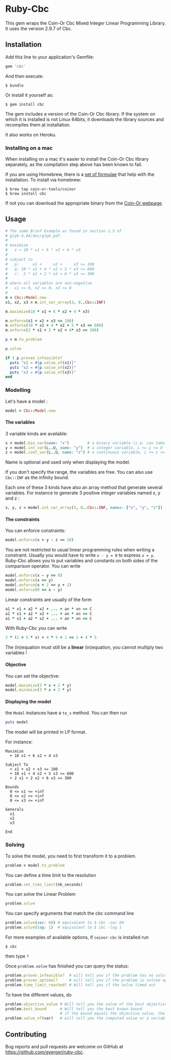 # Ruby-Cbc

This gem wraps the Coin-Or Cbc Mixed Integer Linear Programming Library.
It uses the version 2.9.7 of Cbc.


## Installation

Add this line to your application's Gemfile:

```ruby
gem 'cbc'
```

And then execute:

    $ bundle

Or install it yourself as:

    $ gem install cbc

The gem includes a version of the Coin-Or Cbc library. If the system on which
it is installed is not Linux 64bits, it downloads the library sources and
recompiles them at installation.

It also works on Heroku.

### Installing on a mac

When installing on a mac it's easier to install the Coin-Or Cbc library
separately, as the compilation step above has been known to fail.

If you are using Homebrew, there is a [set of formulae](https://github.com/coin-or-tools/homebrew-coinor) that help with the installation. To install via homebrew:

    $ brew tap coin-or-tools/coinor
    $ brew install cbc

If not you can download the appropriate binary from the [Coin-Or
webpage](http://www.coin-or.org/download.html).

## Usage

```ruby
# The same Brief Example as found in section 1.3 of 
# glpk-4.44/doc/glpk.pdf.
#
# maximize
#   z = 10 * x1 + 6 * x2 + 4 * x3
#
# subject to
#   p:      x1 +     x2 +     x3 <= 100
#   q: 10 * x1 + 4 * x2 + 5 * x3 <= 600
#   r:  2 * x1 + 2 * x2 + 6 * x3 <= 300
#
# where all variables are non-negative
#   x1 >= 0, x2 >= 0, x3 >= 0
#
m = Cbc::Model.new
x1, x2, x3 = m.int_var_array(3, 0..Cbc::INF)

m.maximize(10 * x1 + 6 * x2 + 4 * x3)

m.enforce(x1 + x2 + x3 <= 100)
m.enforce(10 * x1 + 4 * x2 + 5 * x3 <= 600)
m.enforce(2 * x1 + 2 * x2 + 6* x3 <= 300)

p = m.to_problem

p.solve

if ! p.proven_infeasible?
  puts "x1 = #{p.value_of(x1)}"
  puts "x2 = #{p.value_of(x2)}"
  puts "x3 = #{p.value_of(x3)}"
end
```
### Modelling

Let's have a model :
```ruby
model = Cbc::Model.new
```
#### The variables

3 variable kinds are available:
```ruby
x = model.bin_var(name: "x")        # a binary variable (i.e. can take values 0 and 1)
y = model.int_var(L..U, name: "y")  # a integer variable, L <= y <= U
z = model.cont_var(L..U, name: "z") # a continuous variable, L <= z <= U
```
Name is optional and used only when displaying the model.

If you don't specify the range, the variables are free.
You can also use ```Cbc::INF``` as the infinity bound.

Each one of these 3 kinds have also an array method that generate several variables.
For instance to generate 3 positive integer variables named x, y and z :
```ruby
x, y, z = model.int_var_array(3, 0..Cbc::INF, names: ["x", "y", "z"])
```

#### The constraints

You can enforce constraints:
```ruby
model.enforce(x + y - z <= 10)
```
You are not restricted to usual linear programming rules when writing a constraint.
Usually you would have to write ```x - y = 0``` to express ```x = y```. Ruby-Cbc allows you to put variables and constants on both sides of the comparison operator. You can write
```ruby
model.enforce(x - y == 0)
model.enforce(x == y)
model.enforce(x + 2 == y + 2)
model.enforce(0 == x - y)
```

Linear constraints are usually of the form
```ruby
a1 * x1 + a2 * x2 + ... + an * xn <= C
a1 * x1 + a2 * x2 + ... + an * xn >= C
a1 * x1 + a2 * x2 + ... + an * xn == C
```

With Ruby-Cbc you can write
```ruby
2 * (2 + 5 * x) + 4 * 5 + 1 == 1 + 4 * 5
```
The (in)equation must still be a **linear** (in)equation, you cannot multiply two variables !

#### Objective

You can set the objective:
```ruby
model.maximize(3 * x + 2 * y)
model.minimize(3 * x + 2 * y)
```

#### Displaying the model

the `Model` instances have a `to_s` method. You can then run
```ruby
puts model
```
The model will be printed in LP format.

For instance:
```
Maximize
  + 10 x1 + 6 x2 + 4 x3

Subject To
  + x1 + x2 + x3 <= 100
  + 10 x1 + 4 x2 + 5 x3 <= 600
  + 2 x1 + 2 x2 + 6 x3 <= 300

Bounds
  0 <= x1 <= +inf
  0 <= x2 <= +inf
  0 <= x3 <= +inf

Generals
  x1
  x2
  x3

End
```

### Solving

To solve the model, you need to first transform it to a problem.
```ruby
problem = model.to_problem
```

You can define a time limit to the resolution
```ruby
problem.set_time_limit(nb_seconds)
```

You can solve the Linear Problem
```ruby
problem.solve
```

You can specify arguments that match the cbc command line
```ruby
problem.solve(sec: 60) # equivalent to $ cbc -sec 60
problem.solve(log: 1)  # equivalent to $ cbc -log 1
```
For more examples of available options, if `coinor-cbc` is installed run

    $ cbc

then type `?`

Once `problem.solve` has finished you can query the status:
```ruby
problem.proven_infeasible?  # will tell you if the problem has no solution
problem.proven_optimal?     # will tell you if the problem is solved optimally
problem.time_limit_reached? # Will tell you if the solve timed out
```

To have the different values, do
```ruby
problem.objective_value # Will tell you the value of the best objective
problem.best_bound      # Will tell you the best known bound
                        # if the bound equals the objective value, the problem is optimally solved
problem.value_of(var)   # will tell you the computed value or a variable
```

## Contributing

Bug reports and pull requests are welcome on GitHub at https://github.com/gverger/ruby-cbc.

